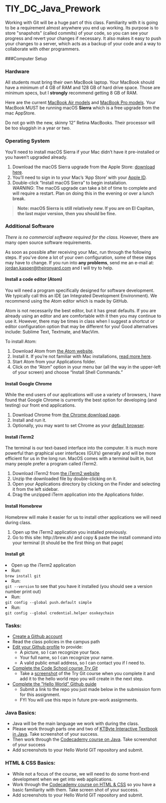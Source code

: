 # TIY_DC_Java_Prework

Working with Git will be a huge part of this class. Familiarity with it is going to be a requirement almost anywhere you end up working. Its purpose is to store "snapshots" (called commits) of your code, so you can see your progress and revert your changes if necessary. It also makes it easy to push your changes to a server, which acts as a backup of your code and a way to collaborate with other programmers.


###Computer Setup

<h3 id="hardware">Hardware</h3>

<p>All students must bring their own MacBook laptop. Your MacBook should have a minimum of 4 GB of RAM and 128 GB of hard drive space. Those are minimum specs, but I <strong>strongly</strong> recommend getting 8 GB of RAM.</p>

<p>Here are the current <a href="http://www.apple.com/macbook-air/specs.html">MacBook Air models</a> and <a href="http://www.apple.com/macbook-pro/specs-retina/">MacBook Pro models</a>. Your MacBook MUST be running macOS <strong>Sierra</strong> which is a free upgrade from the mac AppStore.</p>

<p>Do not go with the new, skinny 12” Retina MacBooks. Their processor will be too sluggish in a year or two.</p>

<h3 id="operating-system">Operating System</h3>

<p>You’ll need to install macOS Sierra if your Mac didn’t have it pre-installed or you haven’t upgraded already.</p>

<ol>
  <li>Download the macOS Sierra upgrade from the Apple Store: <a href="https://itunes.apple.com/us/app/macos-sierra/id1127487414?mt=12">download here</a>.</li>
  <li>You’ll need to sign in to your Mac’s ‘App Store’ with your <a href="https://appleid.apple.com/">Apple ID</a>.</li>
  <li>Double-click “Install macOS Sierra” to begin installation.<br>
<em>WARNING</em>: The macOS upgrade can take a bit of time to complete and will require a restart. Plan on doing this in the evening or over a lunch break.</li>
</ol>

<blockquote>
  <p><strong>Note: macOS Sierra is still relatively new. If you are on El Capitan, the last major version, then you should be fine.</strong></p>
</blockquote>

<h3 id="additional-software">Additional Software</h3>

<p><em>There is no commercial software required for the class.</em> However, there are many open source software requirements.</p>

<p>As soon as possible after receiving your Mac, run through the following steps. If you’ve done a lot of your own configuration, some of these steps may have to change. If you run into <strong>any problems</strong>, send me an e-mail at: <a href="mailto:jordan.kasper@theironyard.com">jordan.kasper@theironyard.com</a> and I will try to help.</p>

<h4 id="install-a-code-editor-atom">Install a code editor (Atom)</h4>

<p>You will need a program specifically designed for software development. We typically call this an IDE (an Integrated Development Environment). We recommend using the Atom editor which is made by GitHub.</p>

<p>Atom is not necessarily the best editor, but it has great defaults. If you are already using an editor and are comfortable with it then you may continue to use it. However, there may be times in class when I suggest a shortcut or editor configuration option that may be different for you! Good alternatives include: Sublime Text, Textmate, and MacVim.</p>

<p>To install Atom:</p>

<ol>
  <li>Download Atom from <a href="https://atom.io/">the Atom website</a>.</li>
  <li>Install it. If you’re not familiar with Mac installations, <a href="http://www.howtogeek.com/177619/how-to-install-applications-on-a-mac-everything-you-need-to-know/">read more here</a>.</li>
  <li>Start Atom from your Applications folder.</li>
  <li>Click on the “Atom” option in your menu bar (all the way in the upper-left of your screen) and choose “Install Shell Commands.”</li>
</ol>

<h4 id="install-google-chrome">Install Google Chrome</h4>

<p>While the end users of our applications will use a variety of browsers, I have found that Google Chrome is currently the best option for developing (and testing) our front end applications.</p>

<ol>
  <li>Download Chrome from <a href="https://www.google.com/intl/en/chrome/browser/">the Chrome download page</a>.</li>
  <li>Install and run it.</li>
  <li>Optionally, you may want to set Chrome as your <a href="https://support.google.com/chrome/answer/95417?hl=en">default browser</a>.</li>
</ol>

<h4 id="install-iterm2">Install iTerm2</h4>

<p>The terminal is our text-based interface into the computer. It is much more powerful than graphical user interfaces (GUI’s) generally and will be more efficient for us in the long run. MacOS comes with a terminal built in, but many people prefer a program called iTerm2.</p>

<ol>
  <li>Download iTerm2 from <a href="https://www.iterm2.com/downloads.html">the iTerm2 website</a></li>
  <li>Unzip the downloaded file by double-clicking on it.</li>
  <li>Open your Applications directory by clicking on the Finder and selecting it from the left sidebar.</li>
  <li>Drag the unzipped iTerm application into the Applications folder.</li>
</ol>

<h4 id="install-homebrew">Install Homebrew</h4>

<p>Homebrew will make it easier for us to install other applications we will need during class.</p>

<ol>
  <li>Open up the iTerm2 application you installed previously.</li>
  <li>Go to this site: http://brew.sh/ and copy &amp; paste the install command into your terminal (it should be the first thing on that page(</li>
</ol>

<h4 id="install-git">Install git</h4>

<li>Open up the iTerm2 application</li>
  <li>Run:<br>
  <code class="highlighter-rouge">brew install git</code></li>
  <li>Run:<br>
  <code class="highlighter-rouge">git --version</code> to see that you have it installed (you should see a version number print out)</li>
  <li>Run:<br>
  <code class="highlighter-rouge">git config --global push.default simple</code></li>
  <li>Run:<br>
  <code class="highlighter-rouge">git config --global credential.helper osxkeychain</code></li>
</ol>


### Tasks:

* [Create a Github account](https://github.com/signup)
* Read the class policies in the campus path
* [Edit your Github profile](https://github.com/settings/profile) to provide:
  * A picture, so I can recognize your face.
  * Your full name, so I can recognize your name.
  * A valid public email address, so I can contact you if I need to.
* [Complete the Code School course _Try Git_](https://www.codeschool.com/courses/try-git)
  * Take a [screenshot](https://support.apple.com/en-us/HT201361) of the Try Git course when you complete it and add it to the hello world repo you will create in the next step.
* [Complete the "Hello World" Github guide](https://guides.github.com/activities/hello-world/)
  * Submit a link to the repo you just made below in the submission form for this assignment.
  * FYI You will use this repo in future pre-work assignments.

### Java Basics: 

  * Java will be the main language we work with during the class. 
  * Please work through parts one and two of [KTByte Interactive Textbook in Java](https://www.ktbyte.com/java-tutorial/book). Take screenshot of your success. 
  * Then work through the [Codecademy course on Java](https://www.codecademy.com/en/courses/learn-java).  Take screenshot of your success
  * Add screenshots to your Hello World GIT repository and submit. 

### HTML & CSS Basics: 

  * While not a focus of the course, we will need to do some front-end development when we get into web applications. 
  * Work through the [Codecademy course on HTML & CSS](https://www.codecademy.com/en/tracks/web) so you have a basic familiarity with them.    Take screen shot of your success.
  * Add screenshots to your Hello World GIT repository and submit. 
